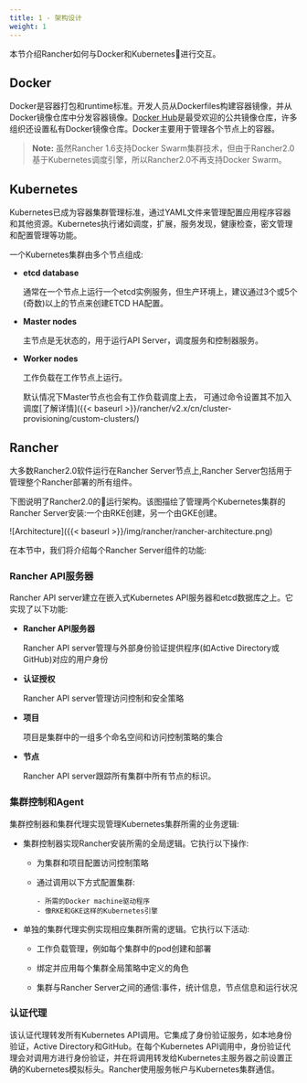 ```yaml
---
title: 1 - 架构设计
weight: 1
---
```


本节介绍Rancher如何与Docker和Kubernetes进行交互。

## Docker

Docker是容器打包和runtime标准。开发人员从Dockerfiles构建容器镜像，并从Docker镜像仓库中分发容器镜像。[Docker Hub](http://hub.docker.com)是最受欢迎的公共镜像仓库，许多组织还设置私有Docker镜像仓库。Docker主要用于管理各个节点上的容器。

>**Note:** 虽然Rancher 1.6支持Docker Swarm集群技术，但由于Rancher2.0基于Kubernetes调度引擎，所以Rancher2.0不再支持Docker Swarm。

## Kubernetes

Kubernetes已成为容器集群管理标准，通过YAML文件来管理配置应用程序容器和其他资源。Kubernetes执行诸如调度，扩展，服务发现，健康检查，密文管理和配置管理等功能。

一个Kubernetes集群由多个节点组成:

- **etcd database**

  通常在一个节点上运行一个etcd实例服务，但生产环境上，建议通过3个或5个(奇数)以上的节点来创建ETCD HA配置。

- **Master nodes**

  主节点是无状态的，用于运行API Server，调度服务和控制器服务。

- **Worker nodes**

  工作负载在工作节点上运行。

  默认情况下Master节点也会有工作负载调度上去， 可通过命令设置其不加入调度[了解详情]({{< baseurl >}}/rancher/v2.x/cn/cluster-provisioning/custom-clusters/)

## Rancher

大多数Rancher2.0软件运行在Rancher Server节点上,Rancher Server包括用于管理整个Rancher部署的所有组件。

下图说明了Rancher2.0的运行架构。该图描绘了管理两个Kubernetes集群的Rancher Server安装:一个由RKE创建，另一个由GKE创建。

![Architecture]({{< baseurl >}}/img/rancher/rancher-architecture.png)

在本节中，我们将介绍每个Rancher Server组件的功能:

### Rancher API服务器

Rancher API server建立在嵌入式Kubernetes API服务器和etcd数据库之上。它实现了以下功能:

- **Rancher API服务器**

  Rancher API server管理与外部身份验证提供程序(如Active Directory或GitHub)对应的用户身份

- **认证授权**

  Rancher API server管理访问控制和安全策略

- **项目**

  项目是集群中的一组多个命名空间和访问控制策略的集合

- **节点**

  Rancher API server跟踪所有集群中所有节点的标识。

### 集群控制和Agent

集群控制器和集群代理实现管理Kubernetes集群所需的业务逻辑:

- 集群控制器实现Rancher安装所需的全局逻辑。它执行以下操作:

  - 为集群和项目配置访问控制策略

  - 通过调用以下方式配置集群:

        - 所需的Docker machine驱动程序
        - 像RKE和GKE这样的Kubernetes引擎

- 单独的集群代理实例实现相应集群所需的逻辑。它执行以下活动:

  - 工作负载管理，例如每个集群中的pod创建和部署

  - 绑定并应用每个集群全局策略中定义的角色

  - 集群与Rancher Server之间的通信:事件，统计信息，节点信息和运行状况

### 认证代理

该认证代理转发所有Kubernetes API调用。它集成了身份验证服务，如本地身份验证，Active Directory和GitHub。在每个Kubernetes API调用中，身份验证代理会对调用方进行身份验证，并在将调用转发给Kubernetes主服务器之前设置正确的Kubernetes模拟标头。Rancher使用服务帐户与Kubernetes集群通信。

